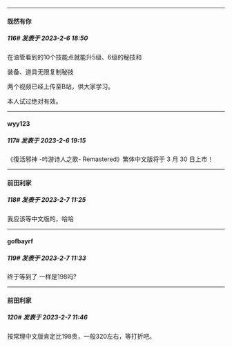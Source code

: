 
*****

####  既然有你  
##### 116#       发表于 2023-2-6 18:50

在油管看到的10个技能点就能升5级、6级的秘技和

装备、道具无限复制秘技

两个视频已经上传至B站，供大家学习。

本人试过绝对有效。


*****

####  wyy123  
##### 117#       发表于 2023-2-6 19:15

《復活邪神 -吟游诗人之歌- Remastered》繁体中文版将于 3 月 30 日上市！


*****

####  前田利家  
##### 118#       发表于 2023-2-7 11:25

我应该等中文版的，哈哈


*****

####  gofbayrf  
##### 119#       发表于 2023-2-7 11:33

终于等到了 一样是198吗?


*****

####  前田利家  
##### 120#       发表于 2023-2-7 11:46

按常理中文版肯定比198贵，一般320左右，等打折吧。

